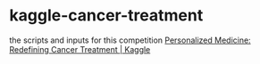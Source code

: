 # kaggle-cancer-treatment
the scripts and inputs for this competition [Personalized Medicine: Redefining Cancer Treatment | Kaggle](https://www.kaggle.com/c/msk-redefining-cancer-treatment)
